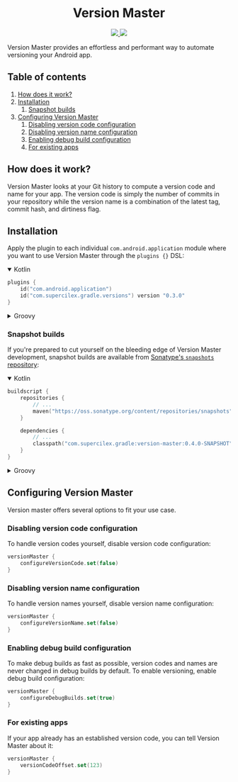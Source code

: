 <h1 align="center">
    Version Master
</h1>

<p align="center">
    <a href="https://github.com/SUPERCILEX/version-master/actions">
        <img src="https://github.com/SUPERCILEX/version-master/workflows/CI/CD/badge.svg" />
    </a>
    <!-- TODO -->
    <a href="https://plugins.gradle.org/plugin/com.supercilex.gradle.versions">
        <img src="https://img.shields.io/maven-metadata/v/https/plugins.gradle.org/m2/com/supercilex/gradle/versions/com.supercilex.gradle.versions.gradle.plugin/maven-metadata.xml.svg?label=Gradle%20Plugins%20Portal" />
    </a>
</p>

Version Master provides an effortless and performant way to automate versioning your Android app.

## Table of contents

1. [How does it work?](#how-does-it-work)
1. [Installation](#installation)
   1. [Snapshot builds](#snapshot-builds)
1. [Configuring Version Master](#configuring-version-master)
   1. [Disabling version code configuration](#disabling-version-code-configuration)
   1. [Disabling version name configuration](#disabling-version-name-configuration)
   1. [Enabling debug build configuration](#enabling-debug-build-configuration)
   1. [For existing apps](#for-existing-apps)

## How does it work?

Version Master looks at your Git history to compute a version code and name for your app. The
version code is simply the number of commits in your repository while the version name is a
combination of the latest tag, commit hash, and dirtiness flag.

## Installation

Apply the plugin to each individual `com.android.application` module where you want to use Version
Master through the `plugins {}` DSL:

<details open><summary>Kotlin</summary>

```kt
plugins {
    id("com.android.application")
    id("com.supercilex.gradle.versions") version "0.3.0"
}
```

</details>

<details><summary>Groovy</summary>

```groovy
plugins {
    id 'com.android.application'
    id 'com.supercilex.gradle.versions' version '0.3.0'
}
```

</details>

### Snapshot builds

If you're prepared to cut yourself on the bleeding edge of Version Master development, snapshot
builds are available from
[Sonatype's `snapshots` repository](https://oss.sonatype.org/content/repositories/snapshots/com/supercilex/gradle/version-master/):

<details open><summary>Kotlin</summary>

```kt
buildscript {
    repositories {
        // ...
        maven("https://oss.sonatype.org/content/repositories/snapshots")
    }

    dependencies {
        // ...
        classpath("com.supercilex.gradle:version-master:0.4.0-SNAPSHOT")
    }
}
```

</details>

<details><summary>Groovy</summary>

```groovy
buildscript {
    repositories {
        // ...
        maven { url 'https://oss.sonatype.org/content/repositories/snapshots' }
    }

    dependencies {
        // ...
        classpath 'com.supercilex.gradle:version-master:0.4.0-SNAPSHOT'
    }
}
```

</details>

## Configuring Version Master

Version master offers several options to fit your use case.

### Disabling version code configuration

To handle version codes yourself, disable version code configuration:

```kt
versionMaster {
    configureVersionCode.set(false)
}
```

### Disabling version name configuration

To handle version names yourself, disable version name configuration:

```kt
versionMaster {
    configureVersionName.set(false)
}
```

### Enabling debug build configuration

To make debug builds as fast as possible, version codes and names are never changed in debug builds
by default. To enable versioning, enable debug build configuration:

```kt
versionMaster {
    configureDebugBuilds.set(true)
}
```

### For existing apps

If your app already has an established version code, you can tell Version Master about it:

```kt
versionMaster {
    versionCodeOffset.set(123)
}
```
